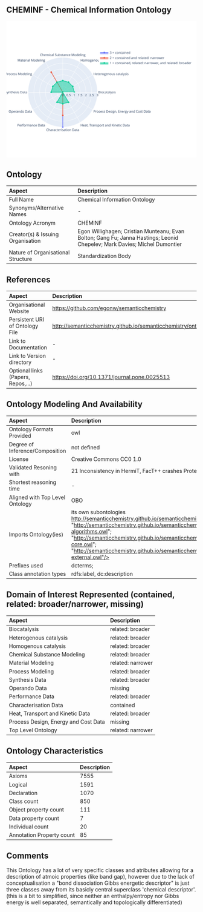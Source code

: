 ## CHEMINF - Chemical Information Ontology



 ![Radarplot for Domains of ontology CHEMINF](../radarplots/Radarplot_CHEMINF.svg) 


## Ontology
|Aspect |Description| 
 |:---|:---|
| Full Name | Chemical Information Ontology |
| Synonyms/Alternative Names | - |
| Ontology Acronym | CHEMINF |
| Creator(s) & Issuing Organisation | Egon Willighagen; Cristian Munteanu; Evan Bolton; Gang Fu; Janna Hastings; Leonid Chepelev; Mark Davies; Michel Dumontier |
| Nature of Organisational Structure | Standardization Body |

## References
|Aspect |Description| 
 |:---|:---|
| Organisational Website | https://github.com/egonw/semanticchemistry |
| Persistent URI of Ontology File | http://semanticchemistry.github.io/semanticchemistry/ontology/cheminf.owl |
| Link to Documentation | - |
| Link to Version directory | - |
| Optional links (Papers, Repos,...) | https://doi.org/10.1371/journal.pone.0025513 |

## Ontology Modeling And Availability
|Aspect |Description| 
 |:---|:---|
| Ontology Formats Provided | owl |
| Degree of Inference/Composition | not defined |
| License | Creative Commons CC0 1.0  |
| Validated Resoning with | 21 Inconsistency in HermiT, FacT++ crashes Protege |
| Shortest reasoning time | - |
| Aligned with Top Level Ontology | OBO |
| Imports Ontology(ies) | its own subontologies http://semanticchemistry.github.io/semanticchemistry/ontology/cdk.owl"; "http://semanticchemistry.github.io/semanticchemistry/ontology/cheminf-algorithms.owl"; "http://semanticchemistry.github.io/semanticchemistry/ontology/cheminf-core.owl"; "http://semanticchemistry.github.io/semanticchemistry/ontology/cheminf-external.owl"/> |
| Prefixes used | dcterms; |
| Class annotation types | rdfs:label, dc:description |

## Domain of Interest Represented (contained, related: broader/narrower, missing)
|Aspect |Description| 
 |:---|:---|
| Biocatalysis | related: broader |
| Heterogenous catalysis | related: broader |
| Homogenous catalysis | related: broader |
| Chemical Substance Modeling | related: broader |
| Material Modeling | related: narrower |
| Process Modeling | related: broader |
| Synthesis Data | related: broader |
| Operando Data | missing |
| Performance Data | related: broader |
| Characterisation Data | contained |
| Heat, Transport and Kinetic Data | related: broader |
| Process Design, Energy and Cost Data | missing |
| Top Level Ontology | related: narrower |

## Ontology Characteristics
|Aspect |Description| 
 |:---|:---|
| Axioms | 7555 |
| Logical | 1591 |
| Declaration | 1070 |
| Class count | 850 |
| Object property count | 111 |
| Data property count | 7 |
| Individual count | 20 |
| Annotation Property count | 85 |

## Comments
This Ontology has a lot of very specific classes and atributes allowing for a description of atmoic properties (like band gap), however due to the lack of conceptualisation a "bond dissociation Gibbs energetic descriptor" is just three classes away from its basicly central superclass 'chemical descriptor'. (this is a bit to simplified, since neither an enthalpy/entropy nor Gibbs energy is well separated, semantically and topologically differentiated)
